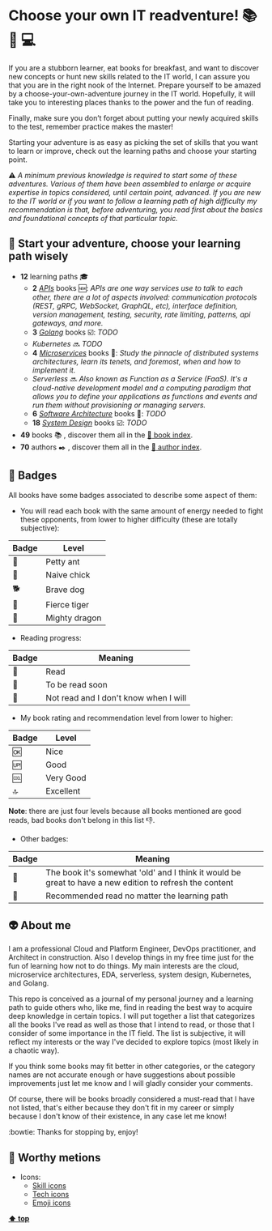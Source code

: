 
[//]: # (Auto generated file from templates)

# Choose your own IT readventure! :books: :sunrise_over_mountains: :computer:

If you are a stubborn learner, eat books for breakfast, and want to discover new concepts or hunt new skills related to the IT world, I can assure you that you are in the right nook of the Internet. Prepare yourself to be amazed by a choose-your-own-adventure journey in the IT world. Hopefully, it will take you to interesting places thanks to the power and the fun of reading.

Finally, make sure you don’t forget about putting your newly acquired skills to the test, remember practice makes the master!

Starting your adventure is as easy as picking the set of skills that you want to learn or improve, check out the learning paths and choose your starting point.

:warning: *A minimum previous knowledge is required to start some of these adventures. Various of them have been assembled to enlarge or acquire expertise in topics considered, until certain point, advanced. If you are new to the IT world or if you want to follow a learning path of high difficulty my recommendation is that, before adventuring, you read first about the basics and foundational concepts of that particular topic.*


## :checkered_flag: Start your adventure, choose your learning path wisely

- **12** learning paths :mortar_board:
  - **2** [*APIs*](/content/paths/apis.md) books :new:: *APIs are one way services use to talk to each other, there are a lot of aspects involved: communication protocols (REST, gRPC, WebSocket, GraphQL, etc), interface definition, version management, testing, security, rate limiting, patterns, api gateways, and more.*
  - **3** [*Golang*](/content/paths/golang.md) books :ballot_box_with_check:: *TODO*
  - *Kubernetes* :soon: *TODO*
  - **4** [*Microservices*](/content/paths/microservices.md) books :construction:: *Study the pinnacle of distributed systems architectures, learn its tenets, and foremost, when and how to implement it.*
  - *Serverless* :soon: *Also known as Function as a Service (FaaS). It's a cloud-native development model and a computing paradigm that allows you to define your applications as functions and events and run them without provisioning or managing servers.*
  - **6** [*Software Architecture*](/content/paths/software-architecture.md) books :construction:: *TODO*
  - **18** [*System Design*](/content/paths/system-design.md) books :ballot_box_with_check:: *TODO*
- **49** books :books: , discover them all in the [:scroll: book index](./content/book-index.md).
- **70** authors :black_nib: , discover them all in the [:scroll: author index](./content/author-index.md).

## :name_badge: Badges

All books have some badges associated to describe some aspect of them:

- You will read each book with the same amount of energy needed to fight these opponents, from lower to higher difficulty (these are totally subjective):

| Badge | Level |
| --- | --- |
| :ant: | Petty ant |
| :hatched_chick: | Naive chick |
| :dog2: | Brave dog |
| :tiger2: | Fierce tiger |
| :dragon: | Mighty dragon |

- Reading progress:

| Badge | Meaning |
| --- | --- |
| :green_book: | Read |
| :blue_book: | To be read soon |
| :orange_book: | Not read and I don't know when I will |

- My book rating and recommendation level from lower to higher:

| Badge  | Level     |
| ---    | ---       |
| :ok:   | Nice      |
| :up:   | Good      |
| :cool: | Very Good |
| :top:  | Excellent |

**Note**: there are just four levels because all books mentioned are good reads, bad books don't belong in this list :thumbsdown:.

- Other badges:

| Badge | Meaning |
| --- | --- |
| :arrows_counterclockwise: | The book it's somewhat 'old' and I think it would be great to have a new edition to refresh the content |
| :bookmark: | Recommended read no matter the learning path | 

## :alien: About me

I am a professional Cloud and Platform Engineer, DevOps practitioner, and Architect in construction. Also I develop things in my free time just for the fun of learning how not to do things. My main interests are the cloud, microservice architectures, EDA, serverless, system design, Kubernetes, and Golang.

This repo is conceived as a journal of my personal journey and a learning path to guide others who, like me, find in reading the best way to acquire deep knowledge in certain topics. I will put together a list that categorizes all the books I've read as well as those that I intend to read, or those that I consider of some importance in the IT field. The list is subjective, it will reflect my interests or the way I've decided to explore topics (most likely in a chaotic way).

If you think some books may fit better in other categories, or the category names are not accurate enough or have suggestions about possible improvements just let me know and I will gladly consider your comments. 

Of course, there will be books broadly considered a must-read that I have not listed, that's either because they don't fit in my career or simply because I don't know of their existence, in any case let me know!

:bowtie: Thanks for stopping by, enjoy!

## :pushpin: Worthy metions

- Icons:
  - [Skill icons](https://github.com/tandpfun/skill-icons)
  - [Tech icons](https://github.com/marwin1991/profile-technology-icons)
  - [Emoji icons](https://gist.github.com/kajal1106/b0bf3b9f93b4f484dc3703c8c64bbe1c)

[**⬆ top**](#choose-your-own-it-readventure-books-sunrise_over_mountains-computer)
